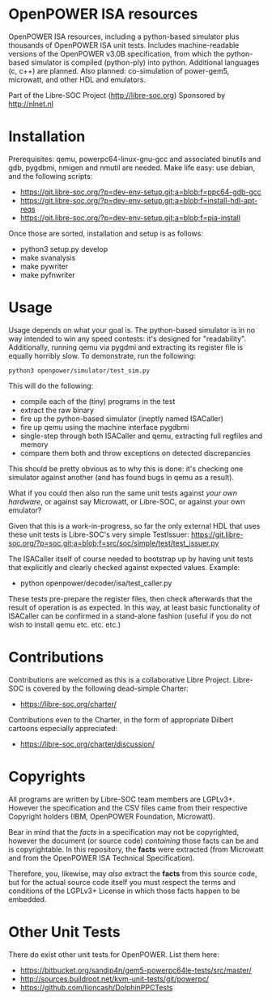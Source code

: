 # OpenPOWER ISA resources

OpenPOWER ISA resources, including a python-based simulator plus thousands
of OpenPOWER ISA unit tests.  Includes machine-readable versions of the
OpenPOWER v3.0B specification, from which the python-based simulator
is compiled (python-ply) into python.  Additional languages (c, c++)
are planned.  Also planned: co-simulation of power-gem5, microwatt,
and other HDL and emulators.

Part of the Libre-SOC Project (http://libre-soc.org)
Sponsored by http://nlnet.nl

# Installation

Prerequisites: qemu, powerpc64-linux-gnu-gcc and associated binutils and
gdb, pygdbmi, nmigen and nmutil are needed.  Make life easy: use debian,
and the following scripts:

* https://git.libre-soc.org/?p=dev-env-setup.git;a=blob;f=ppc64-gdb-gcc
* https://git.libre-soc.org/?p=dev-env-setup.git;a=blob;f=install-hdl-apt-reqs
* https://git.libre-soc.org/?p=dev-env-setup.git;a=blob;f=pia-install

Once those are sorted, installation and setup is as follows:

* python3 setup.py develop
* make svanalysis
* make pywriter
* make pyfnwriter

# Usage

Usage depends on what your goal is.  The python-based simulator is in no
way intended to win any speed contests: it's designed for "readability".
Additionally, running qemu via pygdmi and extracting its register file
is equally horribly slow.  To demonstrate, run the following:

    python3 openpower/simulator/test_sim.py

This will do the following:

* compile each of the (tiny) programs in the test
* extract the raw binary
* fire up the python-based simulator (ineptly named ISACaller)
* fire up qemu using the machine interface pygdbmi
* single-step through both ISACaller and qemu, extracting full regfiles
  and memory
* compare them both and throw exceptions on detected discrepancies

This should be pretty obvious as to why this is done: it's checking
one simulator against another (and has found bugs in qemu as a result).

What if you could then also run the same unit tests against *your own
hardware*, or against say Microwatt, or Libre-SOC, or against your
own emulator?

Given that this is a work-in-progress, so far the only external HDL
that uses these unit tests is Libre-SOC's very simple TestIssuer:
https://git.libre-soc.org/?p=soc.git;a=blob;f=src/soc/simple/test/test_issuer.py

The ISACaller itself of course needed to bootstrap up by having unit
tests that explicitly and clearly checked against expected values.  Example:

* python openpower/decoder/isa/test_caller.py

These tests pre-prepare the register files, then check afterwards that
the result of operation is as expected.  In this way, at least basic
functionality of ISACaller can be confirmed in a stand-alone fashion
(useful if you do not wish to install qemu etc. etc. etc.)

# Contributions

Contributions are welcomed as this is a collaborative Libre Project.
Libre-SOC is covered by the following dead-simple Charter:

* https://libre-soc.org/charter/

Contributions even to the Charter, in the form of appropriate Dilbert
cartoons especially appreciated:

* https://libre-soc.org/charter/discussion/

# Copyrights

All programs are written by Libre-SOC team members are LGPLv3+.
However the specification and the CSV files came from their
respective Copyright holders (IBM, OpenPOWER Foundation, Microwatt).

Bear in mind that the *facts* in a specification may not be copyrighted,
however the document (or source code) *containing* those facts can be and
is copyrightable.  In this repository, the **facts** were extracted
(from Microwatt and from the OpenPOWER ISA Technical Specification).

Therefore, you, likewise, may *also* extract the **facts** from this
source code, but for the actual source code itself you must respect the
terms and conditions of the LGPLv3+ License in which those facts happen
to be embedded.

# Other Unit Tests

There do exist other unit tests for OpenPOWER.  List them here:

* https://bitbucket.org/sandip4n/gem5-powerpc64le-tests/src/master/
* http://sources.buildroot.net/kvm-unit-tests/git/powerpc/
* https://github.com/lioncash/DolphinPPCTests

